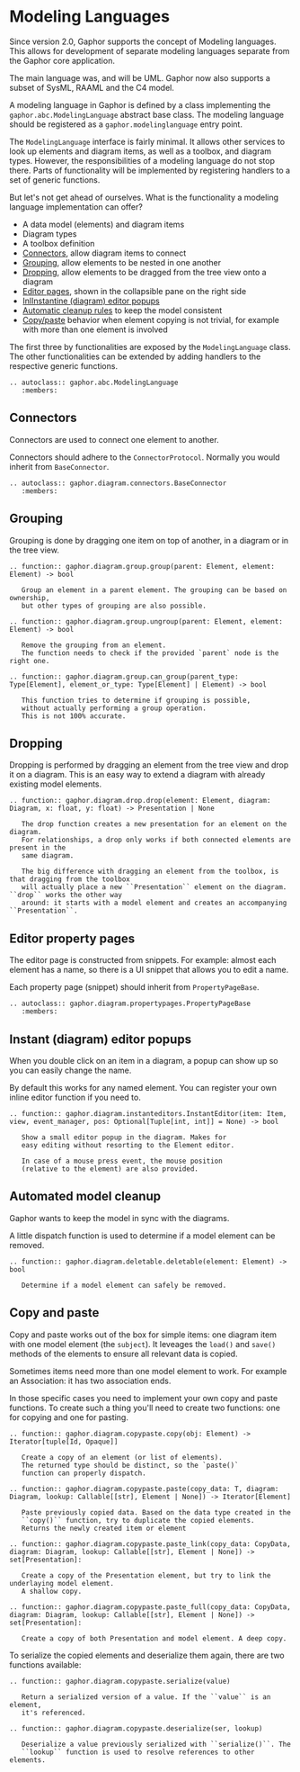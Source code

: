 # Modeling Languages

Since version 2.0, Gaphor supports the concept of Modeling languages. This
allows for development of separate modeling languages separate from the Gaphor
core application.

The main language was, and will be UML. Gaphor now also supports a subset of
SysML, RAAML and the C4 model.

A modeling language in Gaphor is defined by a class implementing the
`gaphor.abc.ModelingLanguage` abstract base class. The modeling language should
be registered as a `gaphor.modelinglanguage` entry point.

The `ModelingLanguage` interface is fairly minimal. It allows other services to
look up elements and diagram items, as well as a toolbox, and diagram types.
However, the responsibilities of a modeling language do not stop there. Parts of
functionality will be implemented by registering handlers to a set of generic
functions.

But let's not get ahead of ourselves. What is the functionality a modeling
language implementation can offer?

* A data model (elements) and diagram items
* Diagram types
* A toolbox definition
* [Connectors](#connectors), allow diagram items to connect
* [Grouping](#grouping), allow elements to be nested in one another
* [Dropping](#dropping), allow elements to be dragged from the tree view onto a diagram
* [Editor pages](#editor-property-pages), shown in the collapsible pane on the right side
* [InlInstantine (diagram) editor popups](#instant-diagram-editor-popups)
* [Automatic cleanup rules](#automated-model-cleanup) to keep the model consistent
* [Copy/paste](#copy-and-paste) behavior when element copying is not trivial,
  for example with more than one element is involved

The first three by functionalities are exposed by the `ModelingLanguage` class.
The other functionalities can be extended by adding handlers to the respective
generic functions.


```{eval-rst}
.. autoclass:: gaphor.abc.ModelingLanguage
   :members:
```

## Connectors

Connectors are used to connect one element to another.

Connectors should adhere to the `ConnectorProtocol`.
Normally you would inherit from `BaseConnector`.

```{eval-rst}
.. autoclass:: gaphor.diagram.connectors.BaseConnector
   :members:
```

## Grouping

Grouping is done by dragging one item on top of another, in a diagram or in the tree view.

```{eval-rst}
.. function:: gaphor.diagram.group.group(parent: Element, element: Element) -> bool

   Group an element in a parent element. The grouping can be based on ownership,
   but other types of grouping are also possible.

.. function:: gaphor.diagram.group.ungroup(parent: Element, element: Element) -> bool

   Remove the grouping from an element.
   The function needs to check if the provided `parent` node is the right one.

.. function:: gaphor.diagram.group.can_group(parent_type: Type[Element], element_or_type: Type[Element] | Element) -> bool

   This function tries to determine if grouping is possible,
   without actually performing a group operation.
   This is not 100% accurate.
```

## Dropping

Dropping is performed by dragging an element from the tree view and drop it on a diagram.
This is an easy way to extend a diagram with already existing model elements.

```{eval-rst}
.. function:: gaphor.diagram.drop.drop(element: Element, diagram: Diagram, x: float, y: float) -> Presentation | None

   The drop function creates a new presentation for an element on the diagram.
   For relationships, a drop only works if both connected elements are present in the
   same diagram.

   The big difference with dragging an element from the toolbox, is that dragging from the toolbox
   will actually place a new ``Presentation`` element on the diagram. ``drop`` works the other way
   around: it starts with a model element and creates an accompanying ``Presentation``.
```

## Editor property pages

The editor page is constructed from snippets. For example: almost each element has a name,
so there is a UI snippet that allows you to edit a name.

Each property page (snippet) should inherit from `PropertyPageBase`.

```{eval-rst}
.. autoclass:: gaphor.diagram.propertypages.PropertyPageBase
   :members:
```

## Instant (diagram) editor popups

When you double click on an item in a diagram, a popup can show up so you can easily change the name.

By default this works for any named element. You can register your own inline editor function if you need to.

```{eval-rst}
.. function:: gaphor.diagram.instanteditors.InstantEditor(item: Item, view, event_manager, pos: Optional[Tuple[int, int]] = None) -> bool

   Show a small editor popup in the diagram. Makes for
   easy editing without resorting to the Element editor.

   In case of a mouse press event, the mouse position
   (relative to the element) are also provided.
```


## Automated model cleanup

Gaphor wants to keep the model in sync with the diagrams.

A little dispatch function is used to determine if a model element can be removed.

```{eval-rst}
.. function:: gaphor.diagram.deletable.deletable(element: Element) -> bool

   Determine if a model element can safely be removed.
```

## Copy and paste

Copy and paste works out of the box for simple items: one diagram item with one model element (the `subject`).
It leveages the `load()` and `save()` methods of the elements to ensure all relevant data is copied.

Sometimes items need more than one model element to work. For example an Association: it has two association ends.

In those specific cases you need to implement your own copy and paste functions. To create such a thing you'll need to create
two functions: one for copying and one for pasting.

```{eval-rst}
.. function:: gaphor.diagram.copypaste.copy(obj: Element) -> Iterator[tuple[Id, Opaque]]

   Create a copy of an element (or list of elements).
   The returned type should be distinct, so the `paste()`
   function can properly dispatch.

.. function:: gaphor.diagram.copypaste.paste(copy_data: T, diagram: Diagram, lookup: Callable[[str], Element | None]) -> Iterator[Element]

   Paste previously copied data. Based on the data type created in the
   ``copy()`` function, try to duplicate the copied elements.
   Returns the newly created item or element

.. function:: gaphor.diagram.copypaste.paste_link(copy_data: CopyData, diagram: Diagram, lookup: Callable[[str], Element | None]) -> set[Presentation]:

   Create a copy of the Presentation element, but try to link the underlaying model element.
   A shallow copy.

.. function:: gaphor.diagram.copypaste.paste_full(copy_data: CopyData, diagram: Diagram, lookup: Callable[[str], Element | None]) -> set[Presentation]:

   Create a copy of both Presentation and model element. A deep copy.
```

To serialize the copied elements and deserialize them again, there are two functions available:

```{eval-rst}
.. function:: gaphor.diagram.copypaste.serialize(value)

   Return a serialized version of a value. If the ``value`` is an element,
   it's referenced.

.. function:: gaphor.diagram.copypaste.deserialize(ser, lookup)

   Deserialize a value previously serialized with ``serialize()``. The
   ``lookup`` function is used to resolve references to other elements.
```
